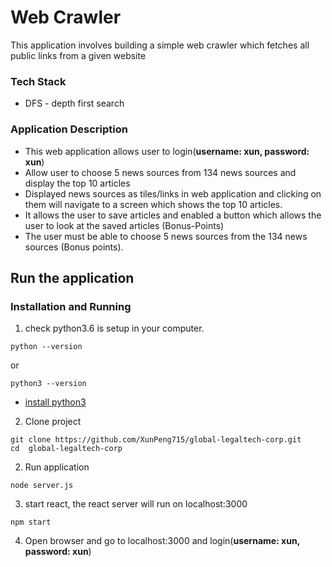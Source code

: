 # Web Crawler

This application involves building a simple web crawler which fetches all public links from a given website

### Tech Stack
* DFS - depth first search

### Application Description
* This web application allows user to login(**username: xun, password: xun**)
* Allow user to choose 5 news sources from 134 news sources and display the top 10 articles
* Displayed news sources as tiles/links in web application and clicking on them will navigate to a screen which shows the top 10 articles.
* It allows the user to save articles and enabled a button which allows the user to look at the saved articles (Bonus-Points)
* The user must be able to choose 5 news sources from the 134 news sources (Bonus points).


## Run the application

### Installation and Running
1. check python3.6 is setup in your computer.
```
python --version
```
or
```
python3 --version
```
* [install python3](https://www.digitalocean.com/community/tutorials/how-to-install-python-3-and-set-up-a-local-programming-environment-on-centos-7)

2. Clone project
```
git clone https://github.com/XunPeng715/global-legaltech-corp.git
cd  global-legaltech-corp
```
2. Run application
```
node server.js
```
3. start react, the react server will run on localhost:3000
```
npm start
```
4. Open browser and go to localhost:3000 and login(**username: xun, password: xun**)